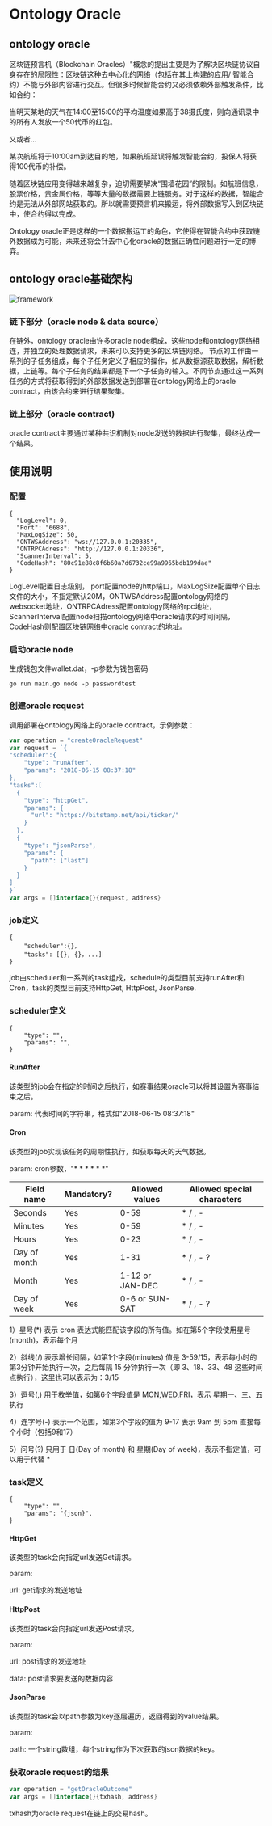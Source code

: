 # Ontology Oracle
## ontology oracle
区块链预言机（Blockchain Oracles）"概念的提出主要是为了解决区块链协议自身存在的局限性：区块链这种去中心化的网络（包括在其上构建的应用/ 智能合约）不能与外部内容进行交互。但很多时候智能合约又必须依赖外部触发条件，比如合约：

当明天某地的天气在14:00至15:00的平均温度如果高于38摄氏度，则向通讯录中的所有人发放一个50代币的红包。

又或者...

某次航班将于10:00am到达目的地，如果航班延误将触发智能合约，投保人将获得100代币的补偿。

随着区块链应用变得越来越复杂，迫切需要解决“围墙花园”的限制。如航班信息，股票价格，贵金属价格，等等大量的数据需要上链服务。对于这样的数据，智能合约是无法从外部网站获取的。所以就需要预言机来搬运，将外部数据写入到区块链中，使合约得以完成。

Ontology oracle正是这样的一个数据搬运工的角色，它使得在智能合约中获取链外数据成为可能，未来还将会针去中心化oracle的数据正确性问题进行一定的博弈。

## ontology oracle基础架构

![framework](/resources/framework.png)

### 链下部分（oracle node & data source）
在链外，ontology oracle由许多oracle node组成，这些node和ontology网络相连，并独立的处理数据请求，未来可以支持更多的区块链网络。
节点的工作由一系列的子任务组成，每个子任务定义了相应的操作，如从数据源获取数据，解析数据，上链等。每个子任务的结果都是下一个子任务的输入。不同节点通过这一系列任务的方式将获取得到的外部数据发送到部署在ontology网络上的oracle contract，由该合约来进行结果聚集。

### 链上部分（oracle contract)
oracle contract主要通过某种共识机制对node发送的数据进行聚集，最终达成一个结果。

## 使用说明
### 配置
```text
{
  "LogLevel": 0,
  "Port": "6688",
  "MaxLogSize": 50,
  "ONTWSAddress": "ws://127.0.0.1:20335",
  "ONTRPCAdress": "http://127.0.0.1:20336",
  "ScannerInterval": 5,
  "CodeHash": "80c91e88c8f6b60a7d6732ce99a9965bdb199dae"
}
```
LogLevel配置日志级别， port配置node的http端口，MaxLogSize配置单个日志文件的大小，不指定默认20M，ONTWSAddress配置ontology网络的websocket地址，ONTRPCAdress配置ontology网络的rpc地址，ScannerInterval配置node扫描ontology网络中oracle请求的时间间隔，CodeHash则配置区块链网络中oracle contract的地址。

### 启动oracle node
生成钱包文件wallet.dat，-p参数为钱包密码
```text
go run main.go node -p passwordtest
```

### 创建oracle request
调用部署在ontology网络上的oracle contract，示例参数：
```go
var operation = "createOracleRequest"
var request = `{
"scheduler":{
    "type": "runAfter",
    "params": "2018-06-15 08:37:18"
},
"tasks":[
  {
    "type": "httpGet",
    "params": {
      "url": "https://bitstamp.net/api/ticker/"
    }
  },
  {
    "type": "jsonParse",
    "params": {
      "path": ["last"]
    }
  }
]
}`
var args = []interface{}{request, address}
```
### job定义
```text
{
    "scheduler":{}，
    "tasks": [{}, {}，...]
}
```
job由scheduler和一系列的task组成，schedule的类型目前支持runAfter和Cron，task的类型目前支持HttpGet, HttpPost, JsonParse.

### scheduler定义
```text
{
    "type": "",
    "params": "",
}
```
#### RunAfter
该类型的job会在指定的时间之后执行，如赛事结果oracle可以将其设置为赛事结束之后。

param: 代表时间的字符串，格式如"2018-06-15 08:37:18"

#### Cron

该类型的job实现该任务的周期性执行，如获取每天的天气数据。

param: cron参数，"* * * * * *"

Field name   | Mandatory? | Allowed values  | Allowed special characters
----------   | ---------- | --------------  | --------------------------
Seconds      | Yes        | 0-59            | * / , -
Minutes      | Yes        | 0-59            | * / , -
Hours        | Yes        | 0-23            | * / , -
Day of month | Yes        | 1-31            | * / , - ?
Month        | Yes        | 1-12 or JAN-DEC | * / , -
Day of week  | Yes        | 0-6 or SUN-SAT  | * / , - ?

1）星号(*)
表示 cron 表达式能匹配该字段的所有值。如在第5个字段使用星号(month)，表示每个月

2）斜线(/)
表示增长间隔，如第1个字段(minutes) 值是 3-59/15，表示每小时的第3分钟开始执行一次，之后每隔 15 分钟执行一次（即 3、18、33、48 这些时间点执行），这里也可以表示为：3/15

3）逗号(,)
用于枚举值，如第6个字段值是 MON,WED,FRI，表示 星期一、三、五 执行

4）连字号(-)
表示一个范围，如第3个字段的值为 9-17 表示 9am 到 5pm 直接每个小时（包括9和17）

5）问号(?)
只用于 日(Day of month) 和 星期(Day of week)，表示不指定值，可以用于代替 *

### task定义
```text
{
    "type": "",
    "params": "{json}",
}
```
#### HttpGet
该类型的task会向指定url发送Get请求。

param:

url: get请求的发送地址

#### HttpPost
该类型的task会向指定url发送Post请求。

param:

url: post请求的发送地址

data: post请求要发送的数据内容

#### JsonParse
该类型的task会以path参数为key逐层遍历，返回得到的value结果。

param:

path: 一个string数组，每个string作为下次获取的json数据的key。

### 获取oracle request的结果
```go
var operation = "getOracleOutcome"
var args = []interface{}{txhash, address}
```
txhash为oracle request在链上的交易hash。


